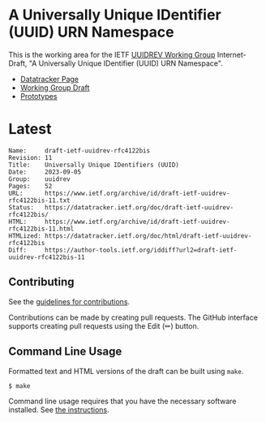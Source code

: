 # A Universally Unique IDentifier (UUID) URN Namespace

This is the working area for the IETF [UUIDREV Working Group](https://datatracker.ietf.org/wg/uuidrev/documents/) Internet-Draft, "A Universally Unique IDentifier (UUID) URN Namespace".

* [Datatracker Page](https://datatracker.ietf.org/doc/draft-ietf-uuidrev-rfc4122bis)
* [Working Group Draft](https://datatracker.ietf.org/doc/html/draft-ietf-uuidrev-rfc4122bis)
* [Prototypes](https://github.com/uuid6/prototypes)

# Latest
```
Name:     draft-ietf-uuidrev-rfc4122bis
Revision: 11
Title:    Universally Unique IDentifiers (UUID)
Date:     2023-09-05
Group:    uuidrev
Pages:    52
URL:      https://www.ietf.org/archive/id/draft-ietf-uuidrev-rfc4122bis-11.txt
Status:   https://datatracker.ietf.org/doc/draft-ietf-uuidrev-rfc4122bis/
HTML:     https://www.ietf.org/archive/id/draft-ietf-uuidrev-rfc4122bis-11.html
HTMLized: https://datatracker.ietf.org/doc/html/draft-ietf-uuidrev-rfc4122bis
Diff:     https://author-tools.ietf.org/iddiff?url2=draft-ietf-uuidrev-rfc4122bis-11
```

## Contributing

See the
[guidelines for contributions](https://github.com/ietf-wg-uuidrev/rfc4122bis/blob/main/CONTRIBUTING.md).

Contributions can be made by creating pull requests.
The GitHub interface supports creating pull requests using the Edit (✏) button.


## Command Line Usage

Formatted text and HTML versions of the draft can be built using `make`.

```sh
$ make
```

Command line usage requires that you have the necessary software installed.  See
[the instructions](https://github.com/martinthomson/i-d-template/blob/main/doc/SETUP.md).


